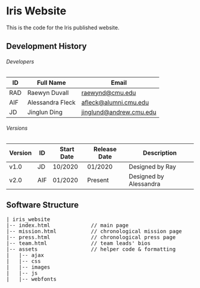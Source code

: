 # Iris Website

This is the code for the Iris published website.

## Development History

###### Developers
| ID | Full Name | Email |
| --- | --- | --- |
| RAD | Raewyn Duvall | raewynd@cmu.edu |
| AIF | Alessandra Fleck | afleck@alumni.cmu.edu |
| JD | Jinglun Ding | jinglund@andrew.cmu.edu |

###### Versions

| Version | ID | Start Date | Release Date | Description |
| --- | --- | --- | --- | --- |
| v1.0 | JD | 10/2020 | 01/2020 | Designed by Ray |
| v2.0 | AIF | 01/2020 | Present | Designed by Alessandra |

## Software Structure

<pre>
| iris_website
|-- index.html             // main page
|-- mission.html           // chronological mission page
|-- press.html             // chronological press page
|-- team.html              // team leads' bios
|-- assets                 // helper code & formatting
|   |-- ajax
|   |-- css
|   |-- images
|   |-- js
|   |-- webfonts
</pre>
